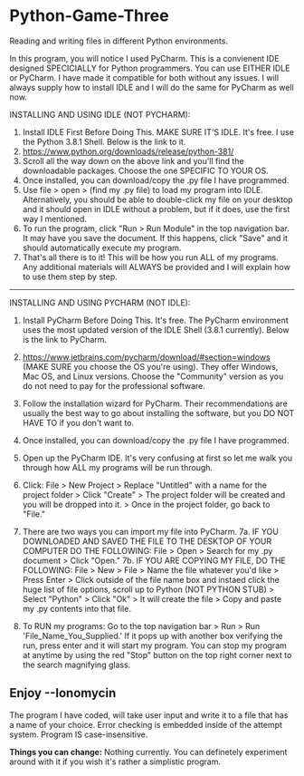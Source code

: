 # Python-Game-Three
Reading and writing files in different Python environments.

In this program, you will notice I used PyCharm. This is a convienent IDE designed SPECICIALLY for Python programmers. You can use EITHER IDLE or PyCharm. I have made it compatible for both without any issues. I will always supply how to install IDLE and I will do the same for PyCharm as well now.

INSTALLING AND USING IDLE (NOT PYCHARM):
1. Install IDLE First Before Doing This. MAKE SURE IT'S IDLE. It's free. I use the Python 3.8.1 Shell. Below is the link to it.
2. https://www.python.org/downloads/release/python-381/
3. Scroll all the way down on the above link and you'll find the downloadable packages. Choose the one SPECIFIC TO YOUR OS.
4. Once installed, you can download/copy the .py file I have programmed.
5. Use file > open > (find my .py file) to load my program into IDLE. Alternatively, you should be able to double-click my file on your desktop and it should open in IDLE without a problem, but if it does, use the first way I mentioned.
6. To run the program, click "Run > Run Module" in the top navigation bar. It may have you save the document. If this happens, click "Save" and it should automatically execute my program.
7. That's all there is to it! This will be how you run ALL of my programs. Any additional materials will ALWAYS be provided and I will explain how to use them step by step.
------------------------------------------------------------------------------------------------------------------------------
INSTALLING AND USING PYCHARM (NOT IDLE):
1. Install PyCharm Before Doing This. It's free. The PyCharm environment uses the most updated version of the IDLE Shell (3.8.1 currently). Below is the link to PyCharm.
2. https://www.jetbrains.com/pycharm/download/#section=windows (MAKE SURE you choose the OS you're using). They offer Windows, Mac OS, and Linux versions. Choose the "Community" version as you do not need to pay for the professional software.

3. Follow the installation wizard for PyCharm. Their recommendations are usually the best way to go about installing the software, but you DO NOT HAVE TO if you don't want to.
4. Once installed, you can download/copy the .py file I have programmed.

5. Open up the PyCharm IDE. It's very confusing at first so let me walk you through how ALL my programs will be run through.
6. Click: File > New Project > Replace "Untitled" with a name for the project folder > Click "Create" > The project folder will be created and you will be dropped into it. > Once in the project folder, go back to "File."

7. There are two ways you can import my file into PyCharm. 
7a. IF YOU DOWNLOADED AND SAVED THE FILE TO THE DESKTOP OF YOUR COMPUTER DO THE FOLLOWING: File > Open > Search for my .py document > Click "Open."
7b. IF YOU ARE COPYING MY FILE, DO THE FOLLOWING: File > New > File > Name the file whatever you'd like > Press Enter > Click outside of the file name box and instaed click the huge list of file options, scroll up to Python (NOT PYTHON STUB) > Select "Python" > Click "Ok" > It will create the file > Copy and paste my .py contents into that file.

8. To RUN my programs: Go to the top navigation bar > Run > Run 'File_Name_You_Supplied.' If it pops up with another box verifying the run, press enter and it will start my program. You can stop my program at anytime by using the red "Stop" button on the top right corner next to the search magnifying glass.

Enjoy
--Ionomycin
------------------------------------------------------------------------------------------------------------------------------
The program I have coded, will take user input and write it to a file that has a name of your choice. Error checking is embedded inside of the attempt system. Program IS case-insensitive.

**Things you can change:**
Nothing currently. You can definetely experiment around with it if you wish it's rather a simplistic program.
